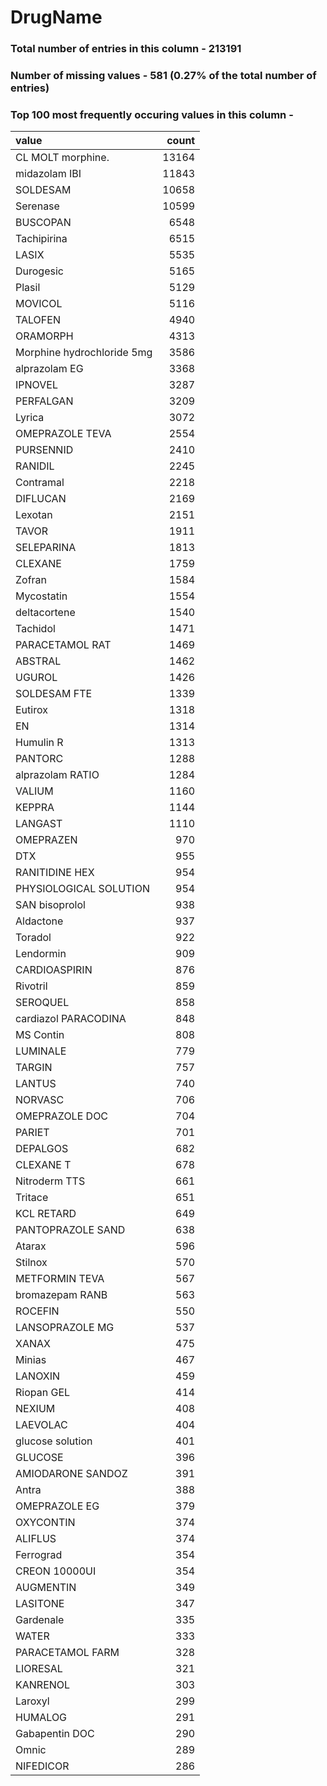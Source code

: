 
# DrugName

### Total number of entries in this column - 213191

### Number of missing values - 581 (0.27% of the total number of entries)

### Top 100 most frequently occuring values in this column -

| value                      |   count |
|:---------------------------|--------:|
| CL MOLT morphine.          |   13164 |
| midazolam IBI              |   11843 |
| SOLDESAM                   |   10658 |
| Serenase                   |   10599 |
| BUSCOPAN                   |    6548 |
| Tachipirina                |    6515 |
| LASIX                      |    5535 |
| Durogesic                  |    5165 |
| Plasil                     |    5129 |
| MOVICOL                    |    5116 |
| TALOFEN                    |    4940 |
| ORAMORPH                   |    4313 |
| Morphine hydrochloride 5mg |    3586 |
| alprazolam EG              |    3368 |
| IPNOVEL                    |    3287 |
| PERFALGAN                  |    3209 |
| Lyrica                     |    3072 |
| OMEPRAZOLE TEVA            |    2554 |
| PURSENNID                  |    2410 |
| RANIDIL                    |    2245 |
| Contramal                  |    2218 |
| DIFLUCAN                   |    2169 |
| Lexotan                    |    2151 |
| TAVOR                      |    1911 |
| SELEPARINA                 |    1813 |
| CLEXANE                    |    1759 |
| Zofran                     |    1584 |
| Mycostatin                 |    1554 |
| deltacortene               |    1540 |
| Tachidol                   |    1471 |
| PARACETAMOL RAT            |    1469 |
| ABSTRAL                    |    1462 |
| UGUROL                     |    1426 |
| SOLDESAM FTE               |    1339 |
| Eutirox                    |    1318 |
| EN                         |    1314 |
| Humulin R                  |    1313 |
| PANTORC                    |    1288 |
| alprazolam RATIO           |    1284 |
| VALIUM                     |    1160 |
| KEPPRA                     |    1144 |
| LANGAST                    |    1110 |
| OMEPRAZEN                  |     970 |
| DTX                        |     955 |
| RANITIDINE HEX             |     954 |
| PHYSIOLOGICAL SOLUTION     |     954 |
| SAN bisoprolol             |     938 |
| Aldactone                  |     937 |
| Toradol                    |     922 |
| Lendormin                  |     909 |
| CARDIOASPIRIN              |     876 |
| Rivotril                   |     859 |
| SEROQUEL                   |     858 |
| cardiazol PARACODINA       |     848 |
| MS Contin                  |     808 |
| LUMINALE                   |     779 |
| TARGIN                     |     757 |
| LANTUS                     |     740 |
| NORVASC                    |     706 |
| OMEPRAZOLE DOC             |     704 |
| PARIET                     |     701 |
| DEPALGOS                   |     682 |
| CLEXANE T                  |     678 |
| Nitroderm TTS              |     661 |
| Tritace                    |     651 |
| KCL RETARD                 |     649 |
| PANTOPRAZOLE SAND          |     638 |
| Atarax                     |     596 |
| Stilnox                    |     570 |
| METFORMIN TEVA             |     567 |
| bromazepam RANB            |     563 |
| ROCEFIN                    |     550 |
| LANSOPRAZOLE MG            |     537 |
| XANAX                      |     475 |
| Minias                     |     467 |
| LANOXIN                    |     459 |
| Riopan GEL                 |     414 |
| NEXIUM                     |     408 |
| LAEVOLAC                   |     404 |
| glucose solution           |     401 |
| GLUCOSE                    |     396 |
| AMIODARONE SANDOZ          |     391 |
| Antra                      |     388 |
| OMEPRAZOLE EG              |     379 |
| OXYCONTIN                  |     374 |
| ALIFLUS                    |     374 |
| Ferrograd                  |     354 |
| CREON 10000UI              |     354 |
| AUGMENTIN                  |     349 |
| LASITONE                   |     347 |
| Gardenale                  |     335 |
| WATER                      |     333 |
| PARACETAMOL FARM           |     328 |
| LIORESAL                   |     321 |
| KANRENOL                   |     303 |
| Laroxyl                    |     299 |
| HUMALOG                    |     291 |
| Gabapentin DOC             |     290 |
| Omnic                      |     289 |
| NIFEDICOR                  |     286 |
